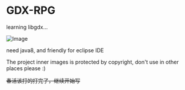 # GDX-RPG
learning libgdx...

![Image](https://raw.githubusercontent.com/dingjibang/GDX-LAZY-FONT/master/foobar.jpg)

need java8, and friendly for eclipse IDE

The project inner images is protected by copyright, don't use in other places please :) 

~~春活该打的打完了，继续开始写~~
